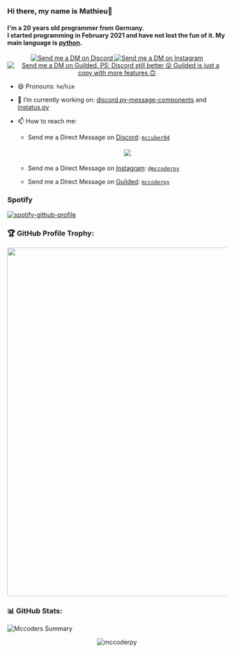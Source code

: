 ### Hi there, my name is Mathieu👋
#### I'm a 20 years old programmer from Germany.</br> I started programming in February 2021 and have not lost the fun of it. My main language is [python](https://python.org).

<p align="center">
  <a href="https://discord.com/users/693088765333471284" target="_blank">
    <img src="https://img.shields.io/badge/-Discord-5865F2?style=for-the-badge&logo=discord&logoColor=white" alt="Send me a DM on Discord">
  </a>
  <a href="https://www.instagram.com/mccoderpy/" target="_blank">
    <img src="https://img.shields.io/badge/-Instagram-EC3B83?style=for-the-badge&logo=instagram&logoColor=white" alt="Send me a DM on Instagram">
  </a>
  <a href="https://guilded.gg/u/mccoder-py" target="_blank">
    <img src="https://img.shields.io/badge/-Guilded-F5C400?style=for-the-badge&logo=guilded&logoColor=white" alt="Send me a DM on Guilded.
PS: Discord still better 😜 Guilded is just a copy with more features 🙃">
  </a>
</p>

<!--
​![​status​](https://dev.discordprofiles.me/badge/status/693088765333471284) 
​![​playing​](https://dev.discordprofiles.me/badge/playing/693088765333471284) 
​![​PyCharm​](https://dev.discordprofiles.me/badge/pycharm/693088765333471284) 
[![​spotify​](https://dev.discordprofiles.me/badge/spotify/693088765333471284)](https://dev.discordprofiles.me/openspotify/693088765333471284)

**mccoderpy/mccoderpy** is a ✨ _special_ ✨ repository because its `README.md` (this file) appears on your GitHub profile.

Here are some ideas to get you started:

- 🔭 I’m currently working on ...
- 🌱 I’m currently learning ...
- 👯 I’m looking to collaborate on 


- 🤔 I’m looking for help with ...
- 💬 Ask me about ...
- 📫 How to reach me: ...
- 😄 Pronouns: ...
- ⚡ Fun fact: ...
-->

- 😄 Pronouns: `he`/`him`
- 🔭 I’m currently working on: [discord.py-message-components](https://github.com/mccoderpy/discord.py-message-components) and [instatus.py](https://github.com/instatus-py/instatus.py)

- 📫 How to reach me: 
  
  - Send me a Direct Message on [Discord](https://discord.com): [`mccuber04`](https://discord.com/users/693088765333471284)

    <center>
      <a href='https://discord.gg/VAR8sutF'>
        <img src="https://discord.c99.nl/widget/theme-1/693088765333471284.png" style='padding: 5px'>
      </a>
    </center>
  
  - Send me a Direct Message on [Instagram](https://instagram.com): [`@mccoderpy`](https://instagram.com/mccoderpy)
  - Send me a Direct Message on [Guilded](https://guilded.gg): [`mccoderpy`](https://guilded.gg/u/mccoder-py)

### Spotify
[![spotify-github-profile](https://spotify-github-profile.vercel.app/api/view?uid=w83sbk7kl09oxtiwkcaqvpqut&cover_image=true&theme=novatorem&bar_color=4e5eb1&bar_color_cover=false)](https://spotify-github-profile.vercel.app/api/view?uid=w83sbk7kl09oxtiwkcaqvpqut&redirect=true)

### 🏆 GitHub Profile Trophy:
<center>
  <a href="https://github.com/ryo-ma/github-profile-trophy">
    <img width=800 src="https://github-profile-trophy.vercel.app/?username=mccoderpy&column=8&theme=discord&no-frame=true&no-bg=true"/>
  </a>
</center>


### 📊 GitHub Stats:
![Mccoders Summary](https://github-profile-summary-cards.vercel.app/api/cards/profile-details?username=mccoderpy&theme=monokai)

<p align="center" >
     <img src="https://komarev.com/ghpvc/?username=mccoderpy&style=flat" alt=mccoderpy>
</p>
